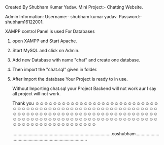 Created By Shubham Kumar Yadav.
Mini Project:- Chatting Website.

Admin Information:
Username:- shubham kumar yadav.
Password:- shubham16122001.

XAMPP control Panel is used For Databases
1. open XAMPP and Start Apache.
2. Start MySQL and click on Admin.
3. Add new Database with name "chat" and create one database.
4. Then import the "chat.sql" given in folder.
5. After import the database Your Project is ready to in use.

   Without Importing chat.sql your Project Backend will not work aur I say all project will not work.

   Thank you ☺☺☺☺☺☺☺☺☺☺☺☺☺☺☺☺☺☺☺☺☺☺☺☺☺☺☺☺☺☺☺☺☺☺☺☺☺☺☺☺☺☺☺☺☺☺☺☺☺☺☺☺☺☺☺☺☺☺☺☺☺☺☺☺☺☺☺☺☺☺☺☺☺☺☺☺☺☺☺☺☺☺☺☺☺☺☺☺☺☺☺☺☺☺☺☺☺☺☺☺☺☺☺☺☺☺☺☺☺☺☺☺☺☺☺☺☺☺☺☺☺☺☺☺☺☺☺☺☺☺☺☺☺☺☺☺☺☺☺☺☺☺☺☺☺☺ 

   ................................................................................coshubham...............................................................................
   
